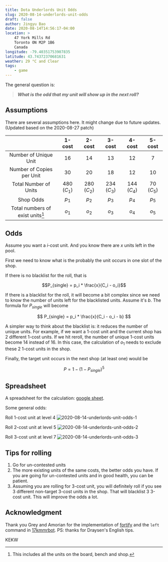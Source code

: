 ```yaml
---
title: Dota Underlords Unit Odds
slug: 2020-08-14-underlords-unit-odds
draft: false
author: Jingyu Bao
date: 2020-08-14T14:56:17-04:00
location: >
    47 York Mills Rd
    Toronto ON M2P 1B6
    Canada
longitude: -79.40351753907835
latitude: 43.74372370681631
weather: 29 °C and Clear
tags:
    - game
---
```


The general question is:

> ___What is the odd that my unit will show up in the next roll?___

## Assumptions

There are several assumptions here. It might change due to future updates. (Updated based on the 2020-08-27 patch)

|                                     |   1-cost    |   2-cost    |   3-cost    |   4-cost    |   5-cost   |
| :---------------------------------: | :---------: | :---------: | :---------: | :---------: | :--------: |
|        Number of Unique Unit        |     16      |     14      |     13      |     12      |     7      |
|      Number of Copies per Unit      |     30      |     20      |     18      |     12      |     10     |
|        Total Number of Units        | 480 $(C_1)$ | 280 $(C_2)$ | 234 $(C_3)$ | 144 $(C_4)$ | 70 $(C_5)$ |
|              Shop Odds              |    $p_1$    |    $p_2$    |    $p_3$    |    $p_4$    |   $p_5$    |
| Total numbers of exist units[^note] |    $o_1$    |    $o_2$    |    $o_3$    |    $o_4$    |   $o_5$    |

[^note]: This includes all the units on the board, bench and shop.

## Odds

Assume you want a $i$-cost unit. And you know there are $x$ units left in the pool.

First we need to know what is the probably the unit occurs in one slot of the shop.

If there is no blacklist for the roll, that is

$$P_{single} = p_i * \frac{x}{C_i - o_i}$$

If there is a blacklist for the roll, it will become a bit complex since we need to know the number of units left for the blacklisted units. Assume it's $b$. The formula for $P_{single}$ will become

$$
P_{single} = p_i * \frac{x}{C_i - o_i - b}
$$

A simpler way to think about the blacklist is: it reduces the number of unique units. For example, if we want a 1-cost unit and the current shop has 2 different 1-cost units. If we hit reroll, the number of unique 1-cost units become 14 instead of 16. In this case, the calculation of $o_1$ needs to exclude these 2 1-cost units in the shop.

Finally, the target unit occurs in the next shop (at least one) would be

$$
P = 1 - (1 - P_{single})^5
$$

## Spreadsheet

A spreadsheet for the calculation: [google sheet](https://docs.google.com/spreadsheets/d/1wpbQRhJELqM2gdfJxH_AuM421U1MPGg7cFqjyGBQjEg/edit?usp=sharing).

Some general odds:

Roll 1-cost unit at level 4
![2020-08-14-underlords-unit-odds-1](https://user-images.githubusercontent.com/2069165/115974221-37013400-a529-11eb-9e69-f5cab078ff6d.png)

Roll 2-cost unit at level 5
![2020-08-14-underlords-unit-odds-2](https://user-images.githubusercontent.com/2069165/115974222-37013400-a529-11eb-9105-b115c387c2a2.png)

Roll 3-cost unit at level 7
![2020-08-14-underlords-unit-odds-3](https://user-images.githubusercontent.com/2069165/115974223-3799ca80-a529-11eb-9097-e0c61b046035.png)

## Tips for rolling

1. Go for un-contested units
2. The more existing units of the same costs, the better odds you have. If you are going for un-contested units and in good health, you can be patient.
3. Assuming you are rolling for 3-cost unit, you will definitely roll if you see 3 different non-target 3-cost units in the shop. That will blacklist 3 3-cost unit. This will improve the odds a lot.

## Acknowledgment

Thank you Grey and Amorian for the implementation of [fortify](https://fortify.gg/) and the `left` command in [17kmmrbot](https://github.com/Fortify-Labs/Fortify).
PS: thanks for Draysen's English tips.

KEKW
